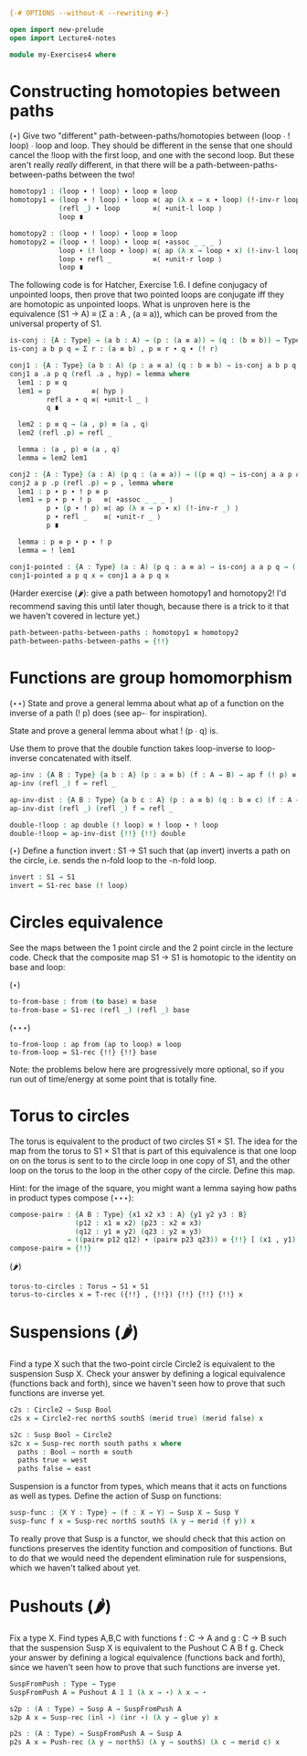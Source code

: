 ```agda
{-# OPTIONS --without-K --rewriting #-}

open import new-prelude
open import Lecture4-notes

module my-Exercises4 where
```

# Constructing homotopies between paths

(⋆) Give two "different" path-between-paths/homotopies between (loop ∙ !
loop) ∙ loop and loop.  They should be different in the sense that one
should cancel the !loop with the first loop, and one with the second
loop.  But these aren't really *really* different, in that there will be
a path-between-paths-between-paths between the two!  

```agda
homotopy1 : (loop ∙ ! loop) ∙ loop ≡ loop
homotopy1 = (loop ∙ ! loop) ∙ loop ≡⟨ ap (λ x → x ∙ loop) (!-inv-r loop) ⟩
            (refl _) ∙ loop        ≡⟨ ∙unit-l loop ⟩
            loop ∎

homotopy2 : (loop ∙ ! loop) ∙ loop ≡ loop
homotopy2 = (loop ∙ ! loop) ∙ loop ≡⟨ ∙assoc _ _ _ ⟩
            loop ∙ (! loop ∙ loop) ≡⟨ ap (λ x → loop ∙ x) (!-inv-l loop) ⟩
            loop ∙ refl _          ≡⟨ ∙unit-r loop ⟩
            loop ∎
```

The following code is for Hatcher, Exercise 1.6. I define conjugacy of unpointed loops,
then prove that two pointed loops are conjugate iff they are homotopic as unpointed loops.
What is unproven here is the equivalence (S1 → A) ≡ (Σ a : A , (a ≡ a)), which can be proved
from the universal property of S1.
```agda
is-conj : {A : Type} → (a b : A) → (p : (a ≡ a)) → (q : (b ≡ b)) → Type
is-conj a b p q = Σ r ꞉ (a ≡ b) , p ≡ r ∙ q ∙ (! r)

conj1 : {A : Type} (a b : A) (p : a ≡ a) (q : b ≡ b) → is-conj a b p q → ((a , p) ≡ (b , q))
conj1 a .a p q (refl .a , hyp) = lemma where
  lem1 : p ≡ q
  lem1 = p          ≡⟨ hyp ⟩
         refl a ∙ q ≡⟨ ∙unit-l _ ⟩
         q ∎

  lem2 : p ≡ q → (a , p) ≡ (a , q)
  lem2 (refl .p) = refl _

  lemma : (a , p) ≡ (a , q)
  lemma = lem2 lem1

conj2 : {A : Type} (a : A) (p q : (a ≡ a)) → ((p ≡ q) → is-conj a a p q)
conj2 a p .p (refl .p) = p , lemma where
  lem1 : p ∙ p ∙ ! p ≡ p
  lem1 = p ∙ p ∙ ! p   ≡⟨ ∙assoc _ _ _ ⟩
         p ∙ (p ∙ ! p) ≡⟨ ap (λ x → p ∙ x) (!-inv-r _) ⟩
         p ∙ refl _    ≡⟨ ∙unit-r _ ⟩
         p ∎

  lemma : p ≡ p ∙ p ∙ ! p
  lemma = ! lem1

conj1-pointed : {A : Type} (a : A) (p q : a ≡ a) → is-conj a a p q → ((a , p) ≡ (a , q))
conj1-pointed a p q x = conj1 a a p q x
```

(Harder exercise (🌶️): give a path between homotopy1 and
homotopy2! I'd recommend saving this until later though, because there
is a trick to it that we haven't covered in lecture yet.)

```agda
path-between-paths-between-paths : homotopy1 ≡ homotopy2
path-between-paths-between-paths = {!!}
```

# Functions are group homomorphism 

(⋆⋆) State and prove a general lemma about what ap of a function on the
inverse of a path (! p) does (see ap-∙ for inspiration).  

State and prove a general lemma about what ! (p ∙ q) is.

Use them to prove that the double function takes loop-inverse to
loop-inverse concatenated with itself.

```agda
ap-inv : {A B : Type} {a b : A} (p : a ≡ b) (f : A → B) → ap f (! p) ≡ ! (ap f p)
ap-inv (refl _) f = refl _

ap-inv-dist : {A B : Type} {a b c : A} (p : a ≡ b) (q : b ≡ c) (f : A → B) → ap f (! (p ∙ q)) ≡ ! (ap f q) ∙ ! (ap f p)
ap-inv-dist (refl _) (refl _) f = refl _

double-!loop : ap double (! loop) ≡ ! loop ∙ ! loop
double-!loop = ap-inv-dist {!!} {!!} double
```

(⋆) Define a function invert : S1 → S1 such that (ap invert) inverts a path
on the circle, i.e. sends the n-fold loop to the -n-fold loop.  

```agda
invert : S1 → S1
invert = S1-rec base (! loop)
```

# Circles equivalence

See the maps between the 1 point circle and the 2 point circle in the
lecture code.  Check that the composite map S1 → S1
is homotopic to the identity on base and loop:

(⋆) 

```agda
to-from-base : from (to base) ≡ base
to-from-base = S1-rec (refl _) (refl _) base
```

(⋆⋆⋆) 

```
to-from-loop : ap from (ap to loop) ≡ loop
to-from-loop = S1-rec {!!} {!!} base
```

Note: the problems below here are progressively more optional, so if you
run out of time/energy at some point that is totally fine.  

# Torus to circles

The torus is equivalent to the product of two circles S1 × S1.  The idea
for the map from the torus to S1 × S1 that is part of this equivalence
is that one loop on on the torus is sent to to the circle loop in one
copy of S1, and the other loop on the torus to the loop in the other
copy of the circle.  Define this map.  

Hint: for the image of the square, you might want a lemma saying how
paths in product types compose (⋆⋆⋆):

```agda
compose-pair≡ : {A B : Type} {x1 x2 x3 : A} {y1 y2 y3 : B}
                (p12 : x1 ≡ x2) (p23 : x2 ≡ x3)
                (q12 : y1 ≡ y2) (q23 : y2 ≡ y3)
              → ((pair≡ p12 q12) ∙ (pair≡ p23 q23)) ≡ {!!} [ (x1 , y1) ≡ (x3 , y3) [ A × B ] ]
compose-pair≡ = {!!}
```

(🌶️)
```
torus-to-circles : Torus → S1 × S1
torus-to-circles x = T-rec ({!!} , {!!}) {!!} {!!} {!!} x
```

# Suspensions (🌶️)

Find a type X such that the two-point circle Circle2 is equivalent to
the suspension Susp X.  Check your answer by defining a logical
equivalence (functions back and forth), since we haven't seen how to
prove that such functions are inverse yet.

```agda
c2s : Circle2 → Susp Bool
c2s x = Circle2-rec northS southS (merid true) (merid false) x

s2c : Susp Bool → Circle2
s2c x = Susp-rec north south paths x where
  paths : Bool → north ≡ south
  paths true = west
  paths false = east
```

Suspension is a functor from types, which means that it acts on
functions as well as types.  Define the action of Susp on functions:

```agda
susp-func : {X Y : Type} → (f : X → Y) → Susp X → Susp Y
susp-func f x = Susp-rec northS southS (λ y → merid (f y)) x
```

To really prove that Susp is a functor, we should check that this action
on functions preserves the identity function and composition of
functions. But to do that we would need the dependent elimination rule
for suspensions, which we haven't talked about yet.

# Pushouts (🌶️)

Fix a type X.  Find types A,B,C with functions f : C → A and g : C → B
such that the suspension Susp X is equivalent to the Pushout C A B f g.
Check your answer by defining a logical equivalence (functions back and
forth), since we haven't seen how to prove that such functions are
inverse yet.

```agda
SuspFromPush : Type → Type
SuspFromPush A = Pushout A 𝟙 𝟙 (λ x → ⋆) λ x → ⋆

s2p : (A : Type) → Susp A → SuspFromPush A
s2p A x = Susp-rec (inl ⋆) (inr ⋆) (λ y → glue y) x

p2s : (A : Type) → SuspFromPush A → Susp A
p2s A x = Push-rec (λ y → northS) (λ y → southS) (λ c → merid c) x
```

